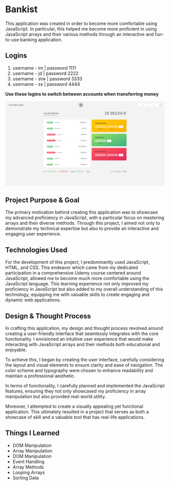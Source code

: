 # **Bankist**
This application was created in order to become more comfortable using JavaScript. In particular, this helped me become more proficient in using JavaScript arrays and their various methods through an interactive and fun-to-use banking application.

## **Logins**
1. username - lm | password 1111
2. username - jd | password 2222
3. username - stw | password 3333
4. username - ss | password 4444

**Use these logins to switch between accounts when transferring money**

![alt text](https://github.com/loganmceldowney/Bankist/blob/main/bankist-app-full.png)

## **Project Purpose & Goal**
The primary motivation behind creating this application was to showcase my advanced proficiency in JavaScript, with a particular focus on mastering arrays and their diverse methods. Through this project, I aimed not only to demonstrate my technical expertise but also to provide an interactive and engaging user experience.

## **Technologies Used**
For the development of this project, I predominantly used JavaScript, HTML, and CSS. This endeavor which came from my dedicated participation in a comprehensive Udemy course centered around JavaScript, allowed me to become much more comfortable using the JavaScript language. This learning experience not only improved my proficiency in JavaScript but also added to my overall understanding of this technology, equipping me with valuable skills to create engaging and dynamic web applications.

## **Design & Thought Process**
In crafting this application, my design and thought process revolved around creating a user-friendly interface that seamlessly integrates with the core functionality. I envisioned an intuitive user experience that would make interacting with JavaScript arrays and their methods both educational and enjoyable.

To achieve this, I began by creating the user interface, carefully considering the layout and visual elements to ensure clarity and ease of navigation. The color scheme and typography were chosen to enhance readability and maintain a professional aesthetic.

In terms of functionality, I carefully planned and implemented the JavaScript features, ensuring they not only showcased my proficiency in array manipulation but also provided real-world utility. 

Moreover, I attempted to create a visually appealing yet functional application. This ultimately resulted in a project that serves as both a showcase of skill and a valuable tool that has real-life applications.

## **Things I Learned**
* DOM Manipulation
* Array Manipulation
* DOM Manipulation
* Event Handling
* Array Methods
* Looping Arrays
* Sorting Data
